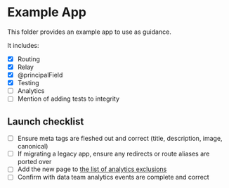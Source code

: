 # Example App

This folder provides an example app to use as guidance.

It includes:

- [x] Routing
- [x] Relay
- [x] @principalField
- [x] Testing
- [ ] Analytics
- [ ] Mention of adding tests to integrity

## Launch checklist

- [ ] Ensure meta tags are fleshed out and correct (title, description, image, canonical)
- [ ] If migrating a legacy app, ensure any redirects or route aliases are ported over
- [ ] Add the new page to [the list of analytics exclusions](https://github.com/artsy/force/blob/master/src/desktop/assets/analytics.ts)
- [ ] Confirm with data team analytics events are complete and correct
